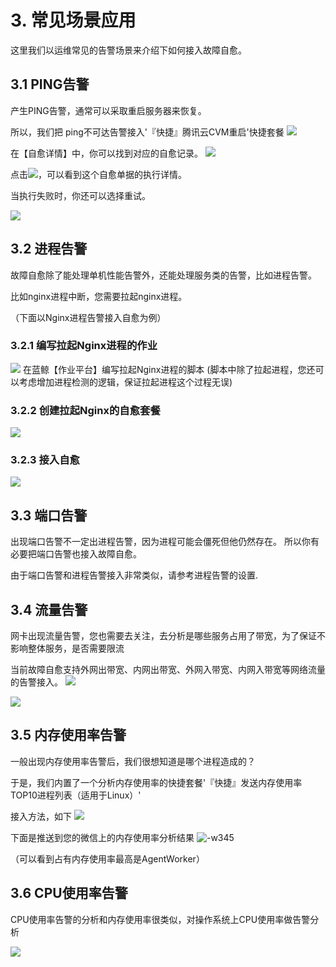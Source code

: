 # 3. 常见场景应用
这里我们以运维常见的告警场景来介绍下如何接入故障自愈。

## 3.1 PING告警 
产生PING告警，通常可以采取重启服务器来恢复。

所以，我们把 ping不可达告警接入'『快捷』腾讯云CVM重启'快捷套餐
![](https://mc.qcloudimg.com/static/img/8a43e97cfc6b807d744deaa57d2f0b6a/14955064369949.jpg)

在【自愈详情】中，你可以找到对应的自愈记录。
![](https://mc.qcloudimg.com/static/img/262cf8fdafee5f3e41be278e914640ed/14955066069489.jpg)

点击![](https://mc.qcloudimg.com/static/img/fdab933ea1b4470756182a16fe4a3793/14955069261567.jpg)，可以看到这个自愈单据的执行详情。

当执行失败时，你还可以选择重试。

![](https://mc.qcloudimg.com/static/img/64ed497358db7fdf9d2bd011fcc09f8d/14955066257255.jpg)
    
## 3.2 进程告警
故障自愈除了能处理单机性能告警外，还能处理服务类的告警，比如进程告警。

比如nginx进程中断，您需要拉起nginx进程。

（下面以Nginx进程告警接入自愈为例）

### 3.2.1 编写拉起Nginx进程的作业
![](https://mc.qcloudimg.com/static/img/5fd5977c4d85e50fa02c3361a9c9eafd/14955087013221.jpg)
在蓝鲸【作业平台】编写拉起Nginx进程的脚本
(脚本中除了拉起进程，您还可以考虑增加进程检测的逻辑，保证拉起进程这个过程无误)

### 3.2.2 创建拉起Nginx的自愈套餐
![](https://mc.qcloudimg.com/static/img/59cf21b5cd80e5d624292be0968ee22c/14955086379695.jpg)

### 3.2.3 接入自愈
![](https://mc.qcloudimg.com/static/img/2bf4e8a4906c230191b25ebf5f4ed3a5/14955317848864.jpg)


## 3.3 端口告警
出现端口告警不一定出进程告警，因为进程可能会僵死但他仍然存在。
所以你有必要把端口告警也接入故障自愈。

由于端口告警和进程告警接入非常类似，请参考进程告警的设置.

## 3.4 流量告警
网卡出现流量告警，您也需要去关注，去分析是哪些服务占用了带宽，为了保证不影响整体服务，是否需要限流

当前故障自愈支持外网出带宽、内网出带宽、外网入带宽、内网入带宽等网络流量的告警接入。
![](https://mc.qcloudimg.com/static/img/1c59476c357d4be696087ae25b28e3f3/14955129158481.jpg)

![](https://mc.qcloudimg.com/static/img/1b4092cec3bd618b21b5b6b7f1c5157c/14955127999644.jpg)

## 3.5 内存使用率告警
一般出现内存使用率告警后，我们很想知道是哪个进程造成的？

于是，我们内置了一个分析内存使用率的快捷套餐'『快捷』发送内存使用率TOP10进程列表（适用于Linux）'

接入方法，如下
![](https://mc.qcloudimg.com/static/img/de5979e867995993f4391c8e12b5b618/14955213210764.jpg)

下面是推送到您的微信上的内存使用率分析结果
![-w345](https://mc.qcloudimg.com/static/img/b81dea3ba8d06ee53be68acd12e23612/14955212081726.jpg)

（可以看到占有内存使用率最高是AgentWorker）

## 3.6 CPU使用率告警
CPU使用率告警的分析和内存使用率很类似，对操作系统上CPU使用率做告警分析

![](https://mc.qcloudimg.com/static/img/26ecca4dbfdecaef9b2b7d2cc89fa168/14955224685893.jpg)









